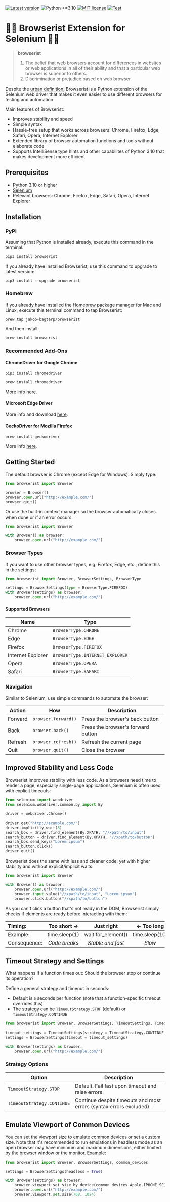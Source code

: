 [![Latest version](https://img.shields.io/static/v1?label=version&message=1.0.1&color=yellowgreen)](https://github.com/jakob-bagterp/browserist/releases/latest)
![Python >=3.10](https://img.shields.io/static/v1?label=python&message=>=3.10&color=blueviolet)
[![MIT license](https://img.shields.io/static/v1?label=license&message=Apache%202.0&color=blue)](https://github.com/jakob-bagterp/browserist/blob/master/LICENSE.md)
[![Test](https://github.com/jakob-bagterp/browserist/actions/workflows/test.yml/badge.svg)](https://github.com/jakob-bagterp/browserist/actions/workflows/test.yml)

# 👩‍💻 Browserist Extension for Selenium 👨‍💻
> **browserist**
> 1. The belief that web browsers account for differences in websites or web applications in all of their ability and that a particular web browser is superior to others.
> 2. Discrimination or prejudice based on web browser.

Despite the [urban definition](https://www.urbandictionary.com/define.php?term=browserist), Browserist is a Python extension of the Selenium web driver that makes it even easier to use different browsers for testing and automation.

Main features of Browserist:

* Improves stability and speed
* Simple syntax
* Hassle-free setup that works across browsers: Chrome, Firefox, Edge, Safari, Opera, Internet Explorer
* Extended library of browser automation functions and tools without elaborate code
* Supports IntelliSense type hints and other capabilites of Python 3.10 that makes development more efficient

## Prerequisites
* Python 3.10 or higher
* [Selenium](https://www.selenium.dev)
* Relevant browsers: Chrome, Firefox, Edge, Safari, Opera, Internet Explorer

## Installation
### PyPI
Assuming that Python is installed already, execute this command in the terminal:

```shell
pip3 install browserist
```

If you already have installed Browserist, use this command to upgrade to latest version:

```shell
pip3 install --upgrade browserist
```

### Homebrew
If you already have installed the [Homebrew](https://brew.sh) package manager for Mac and Linux, execute this terminal command to tap Browserist:

```shell
brew tap jakob-bagterp/browserist
```

And then install:

```shell
brew install browserist
```

### Recommended Add-Ons
#### ChromeDriver for Google Chrome
```shell
pip3 install chromedriver
```

```shell
brew install chromedriver
```

More info [here](https://chromedriver.chromium.org).

#### Microsoft Edge Driver
More info and download [here](https://developer.microsoft.com/en-us/microsoft-edge/tools/webdriver/).

#### GeckoDriver for Mozilla Firefox
```shell
brew install geckodriver
```

More info [here](https://github.com/mozilla/geckodriver).

## Getting Started
The default browser is Chrome (except Edge for Windows). Simply type:

```python
from browserist import Browser

browser = Browser()
browser.open.url("http://example.com/")
browser.quit()
```

Or use the built-in context manager so the browser automatically closes when done or if an error occurs:

```python
from browserist import Browser

with Browser() as browser:
    browser.open.url("http://example.com/")
```

### Browser Types
If you want to use other browser types, e.g. Firefox, Edge, etc., define this in the settings:

```python
from browserist import Browser, BrowserSettings, BrowserType

settings = BrowserSettings(type = BrowserType.FIREFOX)
with Browser(settings) as browser:
    browser.open.url("http://example.com/")
```

#### Supported Browsers
| Name              | Type                            |
| ----------------- | ------------------------------- |
| Chrome            | `BrowserType.CHROME`            |
| Edge              | `BrowserType.EDGE`              |
| Firefox           | `BrowserType.FIREFOX`           |
| Internet Explorer | `BrowserType.INTERNET_EXPLORER` |
| Opera             | `BrowserType.OPERA`             |
| Safari            | `BrowserType.SAFARI`            |

### Navigation
Similar to Selenium, use simple commands to automate the browser:

| Action  | How                 | Description                        |
| ------- | ------------------- | ---------------------------------- |
| Forward | `browser.forward()` | Press the browser's back button    |
| Back    | `browser.back()`    | Press the browser's forward button |
| Refresh | `browser.refresh()` | Refresh the current page           |
| Quit    | `browser.quit()`    | Close the browser                  |

## Improved Stability and Less Code
Browserist improves stability with less code. As a browsers need time to render a page, especially single-page applications, Selenium is often used with explicit timeouts:

```python
from selenium import webdriver
from selenium.webdriver.common.by import By

driver = webdriver.Chrome()

driver.get("http://example.com/")
driver.implicitly_wait(3)
search_box = driver.find_element(By.XPATH, "//xpath/to/input")
search_button = driver.find_element(By.XPATH, "//xpath/to/button")
search_box.send_keys("Lorem ipsum")
search_button.click()
driver.quit()
```

Browserist does the same with less and cleaner code, yet with higher stability and without explicit/implicit waits:

```python
from browserist import Browser

with Browser() as browser:
    browser.open.url("http://example.com/")
    browser.input.value("//xpath/to/input", "Lorem ipsum")
    browser.click.button("//xpath/to/button")
```

As you can't click a button that's not ready in the DOM, Browserist simply checks if elements are ready before interacting with them:

| Timing:      | Too short ->  |     Just right     |  <- Too long   |
| :----------- | :-----------: | :----------------: | :------------: |
| Example:     | time.sleep(1) | wait.for_element() | time.sleep(10) |
| Consequence: | _Code breaks_ | _Stable and fast_  |     _Slow_     |

## Timeout Strategy and Settings
What happens if a function times out: Should the browser stop or continue its operation?

Define a general strategy and timeout in seconds:

* Default is `5` seconds per function (note that a function-specific timeout overrides this)
* The strategy can be `TimeoutStrategy.STOP` (default) or `TimeoutStrategy.CONTINUE`

```python
from browserist import Browser, BrowserSettings, TimeoutSettings, TimeoutStrategy

timeout_settings = TimeoutSettings(strategy = TimeoutStrategy.CONTINUE, seconds = 10)
settings = BrowserSettings(timeout = timeout_settings)

with Browser(settings) as browser:
    browser.open.url("http://example.com/")
```

### Strategy Options
| Option                     | Description                                                         |
| -------------------------- | ------------------------------------------------------------------- |
| `TimeoutStrategy.STOP`     | Default. Fail fast upon timeout and raise errors.                   |
| `TimeoutStrategy.CONTINUE` | Continue despite timeouts and most errors (syntax errors excluded). |

## Emulate Viewport of Common Devices
You can set the viewport size to emulate common devices or set a custom size. Note that it's recommended to run emulations in headless mode as an open browser may have minimum and maximum dimensions, either limited by the browser window or the monitor. Example:

```python
from browserist import Browser, BrowserSettings, common_devices

settings = BrowserSettings(headless = True)

with Browser(settings) as browser:
    browser.viewport.set_size_by_device(common_devices.Apple.IPHONE_SE)
    browser.open.url("http://example.com/")
    browser.viewport.set.size(768, 1024)
```
